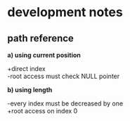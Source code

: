 # development notes

## path reference

**a) using current position**

+direct index  
-root access must check NULL pointer  

**b) using length**

-every index must be decreased by one  
+root access on index 0
